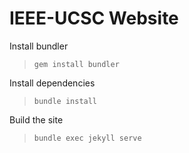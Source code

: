 # IEEE-UCSC Website

Install bundler
>`gem install bundler`

Install dependencies
>`bundle install`

Build the site
>`bundle exec jekyll serve`